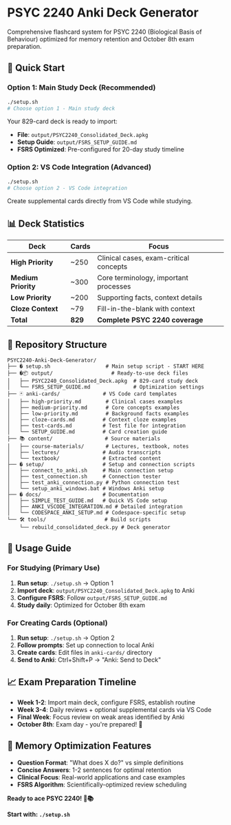 # PSYC 2240 Anki Deck Generator

Comprehensive flashcard system for PSYC 2240 (Biological Basis of Behaviour) optimized for memory retention and October 8th exam preparation.

## 🚀 Quick Start

### Option 1: Main Study Deck (Recommended)
```bash
./setup.sh
# Choose option 1 - Main study deck
```

Your 829-card deck is ready to import:
- **File**: `output/PSYC2240_Consolidated_Deck.apkg`
- **Setup Guide**: `output/FSRS_SETUP_GUIDE.md`
- **FSRS Optimized**: Pre-configured for 20-day study timeline

### Option 2: VS Code Integration (Advanced)
```bash
./setup.sh
# Choose option 2 - VS Code integration
```

Create supplemental cards directly from VS Code while studying.

## 📊 Deck Statistics

| Deck | Cards | Focus |
|------|-------|-------|
| **High Priority** | ~250 | Clinical cases, exam-critical concepts |
| **Medium Priority** | ~300 | Core terminology, important processes |
| **Low Priority** | ~200 | Supporting facts, context details |
| **Cloze Context** | ~79 | Fill-in-the-blank with context |
| **Total** | **829** | **Complete PSYC 2240 coverage** |

## 📁 Repository Structure

```
PSYC2240-Anki-Deck-Generator/
├── � setup.sh                  # Main setup script - START HERE
├── �📦 output/                   # Ready-to-use deck files
│   ├── PSYC2240_Consolidated_Deck.apkg  # 829-card study deck
│   └── FSRS_SETUP_GUIDE.md              # Optimization settings
├── 🃏 anki-cards/              # VS Code card templates
│   ├── high-priority.md        # Clinical cases examples
│   ├── medium-priority.md      # Core concepts examples
│   ├── low-priority.md         # Background facts examples
│   ├── cloze-cards.md         # Context cloze examples
│   ├── test-cards.md          # Test file for integration
│   └── SETUP_GUIDE.md         # Card creation guide
├── 📚 content/                 # Source materials
│   ├── course-materials/       # Lectures, textbook, notes
│   ├── lectures/              # Audio transcripts
│   └── textbook/              # Extracted content
├── � setup/                   # Setup and connection scripts
│   ├── connect_to_anki.sh     # Main connection setup
│   ├── test_connection.sh     # Connection tester
│   ├── test_anki_connection.py # Python connection test
│   └── setup_anki_windows.bat # Windows Anki setup
├── � docs/                    # Documentation
│   ├── SIMPLE_TEST_GUIDE.md   # Quick VS Code setup
│   ├── ANKI_VSCODE_INTEGRATION.md # Detailed integration
│   └── CODESPACE_ANKI_SETUP.md # Codespace-specific setup
└── 🛠️ tools/                   # Build scripts
    └── rebuild_consolidated_deck.py # Deck generator
```

## 🎯 Usage Guide

### For Studying (Primary Use)
1. **Run setup**: `./setup.sh` → Option 1
2. **Import deck**: `output/PSYC2240_Consolidated_Deck.apkg` to Anki
3. **Configure FSRS**: Follow `output/FSRS_SETUP_GUIDE.md`
4. **Study daily**: Optimized for October 8th exam

### For Creating Cards (Optional)
1. **Run setup**: `./setup.sh` → Option 2
2. **Follow prompts**: Set up connection to local Anki
3. **Create cards**: Edit files in `anki-cards/` directory
4. **Send to Anki**: Ctrl+Shift+P → "Anki: Send to Deck"

## 📈 Exam Preparation Timeline

- **Week 1-2**: Import main deck, configure FSRS, establish routine
- **Week 3-4**: Daily reviews + optional supplemental cards via VS Code
- **Final Week**: Focus review on weak areas identified by Anki
- **October 8th**: Exam day - you're prepared! 🎯

## 🧠 Memory Optimization Features

- **Question Format**: "What does X do?" vs simple definitions
- **Concise Answers**: 1-2 sentences for optimal retention
- **Clinical Focus**: Real-world applications and case examples
- **FSRS Algorithm**: Scientifically-optimized review scheduling

**Ready to ace PSYC 2240! 🧠📚**

**Start with: `./setup.sh`**